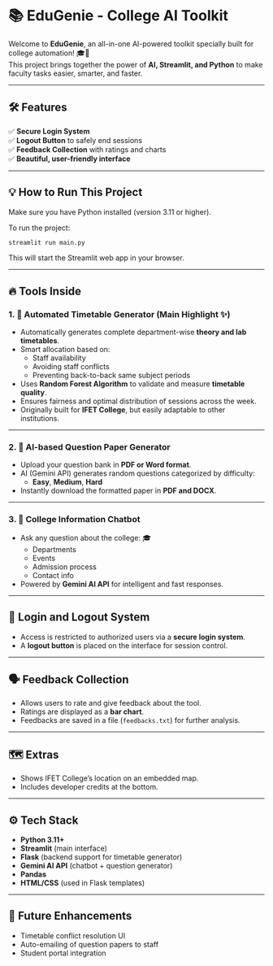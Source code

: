# 📚 EduGenie - College AI Toolkit

Welcome to **EduGenie**, an all-in-one AI-powered toolkit specially built for college automation! 🎓🚀  
This project brings together the power of **AI, Streamlit, and Python** to make faculty tasks easier, smarter, and faster.

---

## 🛠 Features

✅ **Secure Login System**  
✅ **Logout Button** to safely end sessions  
✅ **Feedback Collection** with ratings and charts  
✅ **Beautiful, user-friendly interface**

---

## 💡 How to Run This Project

Make sure you have Python installed (version 3.11 or higher).

To run the project:

```bash
streamlit run main.py
```

This will start the Streamlit web app in your browser.

---

## 🔥 Tools Inside

### 1. 📅 Automated Timetable Generator (Main Highlight ✨)

- Automatically generates complete department-wise **theory and lab timetables**.
- Smart allocation based on:
  - Staff availability
  - Avoiding staff conflicts
  - Preventing back-to-back same subject periods
- Uses **Random Forest Algorithm** to validate and measure **timetable quality**.
- Ensures fairness and optimal distribution of sessions across the week.
- Originally built for **IFET College**, but easily adaptable to other institutions.

---

### 2. 📝 AI-based Question Paper Generator

- Upload your question bank in **PDF or Word format**.
- AI (Gemini API) generates random questions categorized by difficulty:
  - **Easy**, **Medium**, **Hard**
- Instantly download the formatted paper in **PDF and DOCX**.

---

### 3. 🤖 College Information Chatbot

- Ask any question about the college: 🎓
  - Departments
  - Events
  - Admission process
  - Contact info
- Powered by **Gemini AI API** for intelligent and fast responses.

---

## 🔐 Login and Logout System

- Access is restricted to authorized users via a **secure login system**.
- A **logout button** is placed on the interface for session control.

---

## 🗣️ Feedback Collection

- Allows users to rate and give feedback about the tool.
- Ratings are displayed as a **bar chart**.
- Feedbacks are saved in a file (`feedbacks.txt`) for further analysis.

---

## 🗺️ Extras

- Shows IFET College’s location on an embedded map.
- Includes developer credits at the bottom.

---

## ⚙ Tech Stack

- **Python 3.11+**
- **Streamlit** (main interface)
- **Flask** (backend support for timetable generator)
- **Gemini AI API** (chatbot + question generator)
- **Pandas**
- **HTML/CSS** (used in Flask templates)

---

## 🏁 Future Enhancements

- Timetable conflict resolution UI
- Auto-emailing of question papers to staff
- Student portal integration
